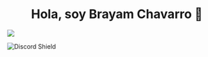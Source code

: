 <div align="center">
<h1 align="center">Hola, soy Brayam Chavarro 👋</h1>
</div>
<img src="https://i.imgur.com/ZZy7VUC.jpegC">

![Discord Shield](https://discordapp.com/api/guilds/807719549075980308/widget.png?style=shield)
